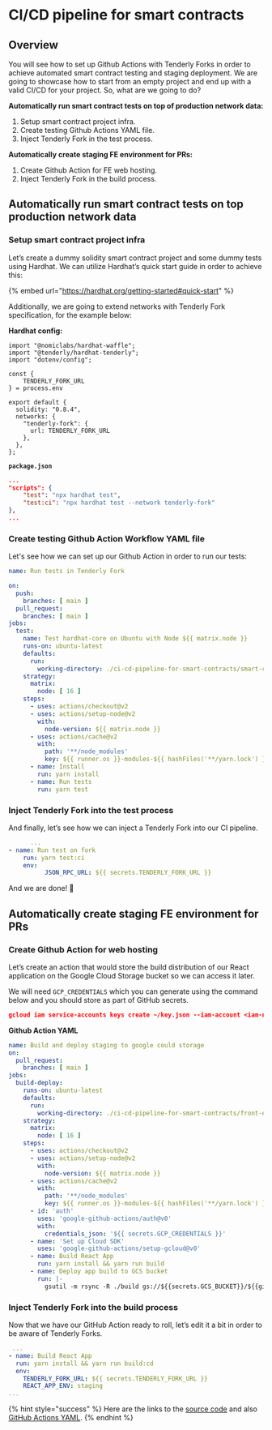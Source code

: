 # CI/CD pipeline for smart contracts

## Overview

You will see how to set up Github Actions with Tenderly Forks in order to achieve automated smart contract testing and staging deployment. We are going to showcase how to start from an empty project and end up with a valid CI/CD for your project. So, what are we going to do?&#x20;

**Automatically run smart contract tests on top of production network data:**

1. Setup smart contract project infra.
2. Create testing Github Actions YAML file.
3. Inject Tenderly Fork in the test process.

**Automatically create staging FE environment for PRs:**

1. Create Github Action for FE web hosting.
2. Inject Tenderly Fork in the build process.

## **Automatically run smart contract tests on top production network data**

### Setup smart contract project infra

Let’s create a dummy solidity smart contract project and some dummy tests using Hardhat. We can utilize Hardhat’s quick start guide in order to achieve this:

{% embed url="https://hardhat.org/getting-started#quick-start" %}

Additionally, we are going to extend networks with Tenderly Fork specification, for the example below:

**Hardhat config:**

```tsx
import "@nomiclabs/hardhat-waffle";
import "@tenderly/hardhat-tenderly";
import "dotenv/config";

const {
    TENDERLY_FORK_URL
} = process.env

export default {
  solidity: "0.8.4",
  networks: {
    "tenderly-fork": {
      url: TENDERLY_FORK_URL
    },
  },
};
```

**`package.json`**

```json
...
"scripts": {
    "test": "npx hardhat test",
    "test:ci": "npx hardhat test --network tenderly-fork"
},
...
```

### Create testing Github Action Workflow YAML file

Let's see how we can set up our Github Action in order to run our tests:

```yaml
name: Run tests in Tenderly Fork

on:
  push:
    branches: [ main ]
  pull_request:
    branches: [ main ]
jobs:
  test:
    name: Test hardhat-core on Ubuntu with Node ${{ matrix.node }}
    runs-on: ubuntu-latest
    defaults:
      run:
        working-directory: ./ci-cd-pipeline-for-smart-contracts/smart-contract-pipeline
    strategy:
      matrix:
        node: [ 16 ]
    steps:
      - uses: actions/checkout@v2
      - uses: actions/setup-node@v2
        with:
          node-version: ${{ matrix.node }}
      - uses: actions/cache@v2
        with:
          path: '**/node_modules'
          key: ${{ runner.os }}-modules-${{ hashFiles('**/yarn.lock') }}
      - name: Install
        run: yarn install
      - name: Run tests
        run: yarn test
```

### Inject Tenderly Fork into the test process

And finally, let’s see how we can inject a Tenderly Fork into our CI pipeline.

```yaml
      ...
- name: Run test on fork
	run: yarn test:ci
	env:
          JSON_RPC_URL: ${{ secrets.TENDERLY_FORK_URL }}
```

And we are done! 🎉

## **Automatically create staging FE environment for PRs**

### Create Github Action for web hosting

Let’s create an action that would store the build distribution of our React application on the Google Cloud Storage bucket so we can access it later.

We will need `GCP_CREDENTIALS` which you can generate using the command below and you should store as part of GitHub secrets.

```json
gcloud iam service-accounts keys create ~/key.json --iam-account <iam-name>@<project-id>.iam.gserviceaccount.com
```

**Github Action YAML**

```yaml
name: Build and deploy staging to google could storage
on:
  pull_request:
    branches: [ main ]
jobs:
  build-deploy:
    runs-on: ubuntu-latest
    defaults:
      run:
        working-directory: ./ci-cd-pipeline-for-smart-contracts/front-end-cd
    strategy:
      matrix:
        node: [ 16 ]
    steps:
      - uses: actions/checkout@v2
      - uses: actions/setup-node@v2
        with:
          node-version: ${{ matrix.node }}
      - uses: actions/cache@v2
        with:
          path: '**/node_modules'
          key: ${{ runner.os }}-modules-${{ hashFiles('**/yarn.lock') }}
      - id: 'auth'
        uses: 'google-github-actions/auth@v0'
        with:
          credentials_json: '${{ secrets.GCP_CREDENTIALS }}'
      - name: 'Set up Cloud SDK'
        uses: 'google-github-actions/setup-gcloud@v0'
      - name: Build React App
        run: yarn install && yarn run build
      - name: Deploy app build to GCS bucket
        run: |-
          gsutil -m rsync -R ./build gs://${{secrets.GCS_BUCKET}}/${{github.run_id}}
```

### Inject Tenderly Fork into the build process

Now that we have our GitHub Action ready to roll, let’s edit it a bit in order to be aware of Tenderly Forks.

```yaml
 ...
- name: Build React App
  run: yarn install && yarn run build:cd
  env:
    TENDERLY_FORK_URL: ${{ secrets.TENDERLY_FORK_URL }}
    REACT_APP_ENV: staging
...
```

{% hint style="success" %}
Here are the links to the [source code](https://github.com/Tenderly/integration-samples/tree/main/ci-cd-pipeline-for-smart-contracts) and also [GitHub Actions YAML](https://github.com/Tenderly/integration-samples/tree/main/.github/workflows).
{% endhint %}
